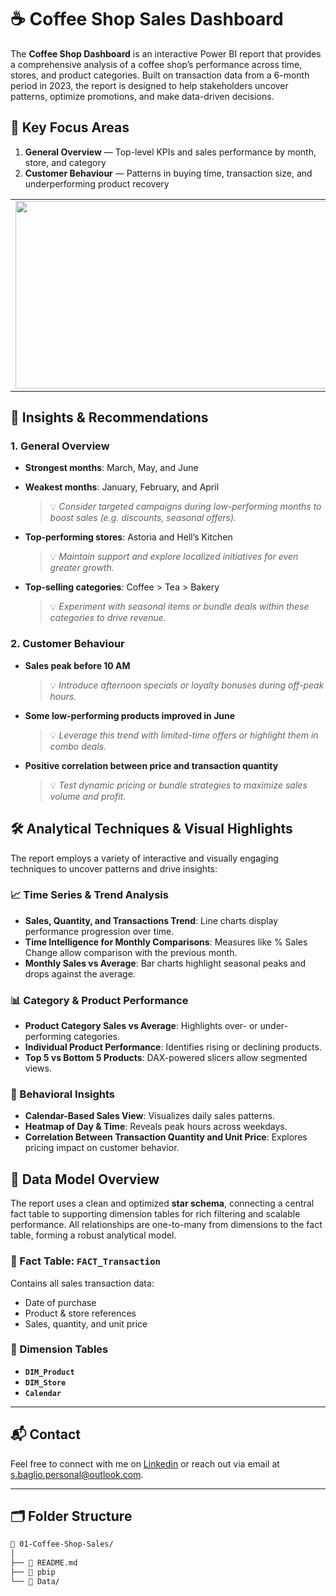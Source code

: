 # ☕ Coffee Shop Sales Dashboard

The **Coffee Shop Dashboard** is an interactive Power BI report that provides a comprehensive analysis of a coffee shop’s performance across time, stores, and product categories. Built on transaction data from a 6-month period in 2023, the report is designed to help stakeholders uncover patterns, optimize promotions, and make data-driven decisions.

## 📌 Key Focus Areas
1. **General Overview** — Top-level KPIs and sales performance by month, store, and category  
2. **Customer Behaviour** — Patterns in buying time, transaction size, and underperforming product recovery
   
<table>
  <tr>
    <td><img src="https://github.com/user-attachments/assets/9931d245-d98a-493b-982a-76e4b53067eb" width="500" height="300"/></td>
    <td><img src="https://github.com/user-attachments/assets/f5777bd4-d9d4-4ab3-992f-e0cf736d5465" width="500" height="300"/></td>
  </tr>
</table>

## 🔎 Insights & Recommendations

### 1. General Overview
- **Strongest months**: March, May, and June  
- **Weakest months**: January, February, and April  
  > 💡 *Consider targeted campaigns during low-performing months to boost sales (e.g. discounts, seasonal offers).*

- **Top-performing stores**: Astoria and Hell’s Kitchen  
  > 💡 *Maintain support and explore localized initiatives for even greater growth.*

- **Top-selling categories**: Coffee > Tea > Bakery  
  > 💡 *Experiment with seasonal items or bundle deals within these categories to drive revenue.*


### 2. Customer Behaviour
- **Sales peak before 10 AM**  
  > 💡 *Introduce afternoon specials or loyalty bonuses during off-peak hours.*

- **Some low-performing products improved in June**  
  > 💡 *Leverage this trend with limited-time offers or highlight them in combo deals.*

- **Positive correlation between price and transaction quantity**  
  > 💡 *Test dynamic pricing or bundle strategies to maximize sales volume and profit.*


## 🛠️ Analytical Techniques & Visual Highlights

The report employs a variety of interactive and visually engaging techniques to uncover patterns and drive insights:

### 📈 Time Series & Trend Analysis
- **Sales, Quantity, and Transactions Trend**: Line charts display performance progression over time.  
- **Time Intelligence for Monthly Comparisons**: Measures like % Sales Change allow comparison with the previous month.  
- **Monthly Sales vs Average**: Bar charts highlight seasonal peaks and drops against the average.

### 📊 Category & Product Performance
- **Product Category Sales vs Average**: Highlights over- or under-performing categories.  
- **Individual Product Performance**: Identifies rising or declining products.  
- **Top 5 vs Bottom 5 Products**: DAX-powered slicers allow segmented views.

### 🧠 Behavioral Insights
- **Calendar-Based Sales View**: Visualizes daily sales patterns.  
- **Heatmap of Day & Time**: Reveals peak hours across weekdays.  
- **Correlation Between Transaction Quantity and Unit Price**: Explores pricing impact on customer behavior.

## 🧩 Data Model Overview

The report uses a clean and optimized **star schema**, connecting a central fact table to supporting dimension tables for rich filtering and scalable performance. All relationships are one-to-many from dimensions to the fact table, forming a robust analytical model.

### 🔸 Fact Table: `FACT_Transaction`
Contains all sales transaction data:
- Date of purchase  
- Product & store references  
- Sales, quantity, and unit price  

### 🔹 Dimension Tables
- **`DIM_Product`**
- **`DIM_Store`**
- **`Calendar`**
  
---

## 📬 Contact
Feel free to connect with me on [Linkedin](https://www.linkedin.com/in/stefano-baglio/) or reach out via email at s.baglio.personal@outlook.com.

---

## 🗂️ Folder Structure

```bash
📁 01-Coffee-Shop-Sales/
│
├── 📄 README.md
├── 📁 pbip
└── 📁 Data/

